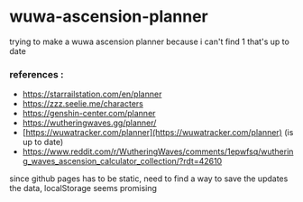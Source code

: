 # wuwa-ascension-planner
trying to make a wuwa ascension planner because i can't find 1 that's up to date

### references :
- https://starrailstation.com/en/planner 
- https://zzz.seelie.me/characters
- https://genshin-center.com/planner
- https://wutheringwaves.gg/planner/
- [https://wuwatracker.com/planner](https://wuwatracker.com/planner) (is up to date)
- https://www.reddit.com/r/WutheringWaves/comments/1epwfsq/wuthering_waves_ascension_calculator_collection/?rdt=42610

since github pages has to be static, need to find a way to save the updates the data, localStorage seems promising
